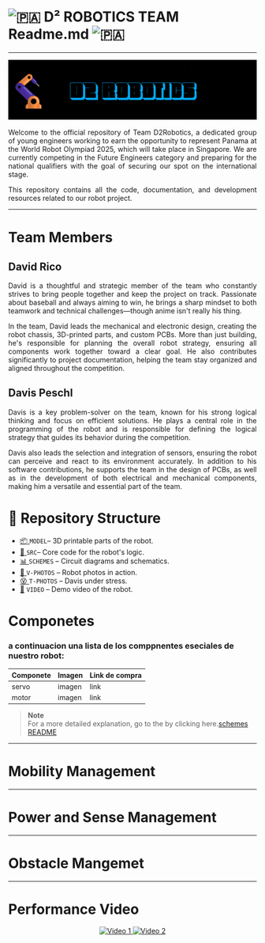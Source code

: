 #  ![🇵🇦](https://upload.wikimedia.org/wikipedia/commons/thumb/a/ab/Flag_of_Panama.svg/20px-Flag_of_Panama.svg.png) D² ROBOTICS TEAM Readme.md  ![🇵🇦](https://upload.wikimedia.org/wikipedia/commons/thumb/a/ab/Flag_of_Panama.svg/20px-Flag_of_Panama.svg.png) 

---
<p align="center">
  <img src="./D2%20ROBOTICS.gif" alt="D2 ROBOTICS banner">
</p>
<div align="justify">
  
Welcome to the official repository of Team D2Robotics, a dedicated group of young engineers working to earn the opportunity to represent Panama at the World Robot Olympiad 2025, which will take place in Singapore. We are currently competing in the Future Engineers category and preparing for the national qualifiers with the goal of securing our spot on the international stage.

This repository contains all the code, documentation, and development resources related to our robot project.
</div>

---

# Team Members

## David Rico

<div align="justify">

David is a thoughtful and strategic member of the team who constantly strives to bring people together and keep the project on track. Passionate about baseball and always aiming to win, he brings a sharp mindset to both teamwork and technical challenges—though anime isn't really his thing.

In the team, David leads the mechanical and electronic design, creating the robot chassis, 3D-printed parts, and custom PCBs. More than just building, he's responsible for planning the overall robot strategy, ensuring all components work together toward a clear goal. He also contributes significantly to project documentation, helping the team stay organized and aligned throughout the competition.

</div>


## Davis Peschl

<div align="justify">

Davis is a key problem-solver on the team, known for his strong logical thinking and focus on efficient solutions. He plays a central role in the programming of the robot and is responsible for defining the logical strategy that guides its behavior during the competition.

Davis also leads the selection and integration of sensors, ensuring the robot can perceive and react to its environment accurately. In addition to his software contributions, he supports the team in the design of PCBs, as well as in the development of both electrical and mechanical components, making him a versatile and essential part of the team.

</div>

#  📁 Repository Structure

- [📦 ](./MODEL) `MODEL`– 3D printable parts of the robot.  
- [🧠 ](./SRC) `SRC`– Core code for the robot's logic.  
- [📊 ](./SCHEMES)`SCHEMES` – Circuit diagrams and schematics.  
- [📸 ](./V-PHOTOS)`V-PHOTOS` – Robot photos in action.  
- [😵 ](./T-PHOTOS)`T-PHOTOS` – Davis under stress.  
- [🎥](./VIDEO) `VIDEO` – Demo video of the robot.

# Componetes
### a continuacion una lista de los comppnentes eseciales de nuestro robot:
| Componete | Imagen | Link  de compra |
|--------------|--------------|--------------|
| servo | imagen | link |
| motor|imagen | link |

> **Note**  
> For a more detailed explanation, go to the  by clicking here.[schemes README](./path/to/SCHEMES/README.md)

---
# Mobility Management

---
# Power and Sense Management

---
# Obstacle Mangemet

---
# Performance Video
<p align="center">
  <a href="https://www.youtube.com/watch?v=tiNviJJKHCc">
    <img src="https://img.youtube.com/vi/tiNviJJKHCc/0.jpg" width="45%" alt="Video 1">
  </a>
  <a href="https://www.youtube.com/watch?v=TICdiQSci_0">
    <img src="https://img.youtube.com/vi/TICdiQSci_0/0.jpg" width="45%" alt="Video 2">
  </a>
</p>
  

